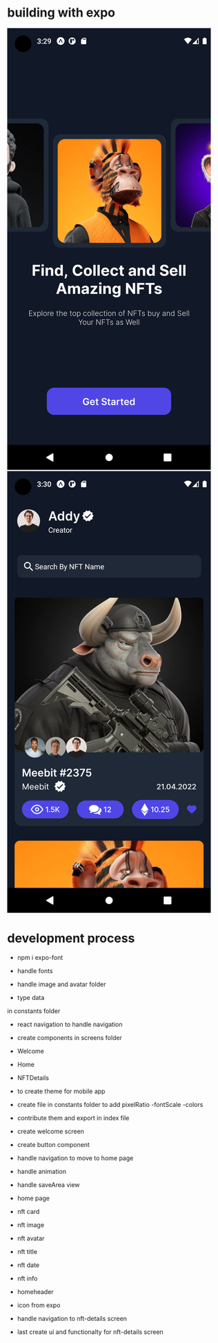 # building with expo
![alt text](./assets/1.png) ![alt text](./assets/2.png)

# development process

- npm i expo-font

- handle fonts
- handle image and avatar folder

- type data

in constants folder

- react navigation to handle navigation

- create components in screens folder

- Welcome
- Home
- NFTDetails

- to create theme for mobile app

- create file in constants folder to add pixelRatio
  -fontScale
  -colors

- contribute them and export in index file
- create welcome screen
- create button component

- handle navigation to move to home page
- handle animation
- handle saveArea view

- home page

- nft card
- nft image
- nft avatar
- nft title
- nft date
- nft info
- homeheader

- icon from expo
- handle navigation to nft-details screen
- last create ui and functionalty for nft-details screen
